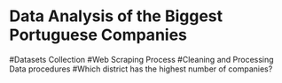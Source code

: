 # Data Analysis of the Biggest Portuguese Companies 
#Datasets Collection
#Web Scraping Process
#Cleaning and Processing Data procedures
#Which district has the highest number of companies?
